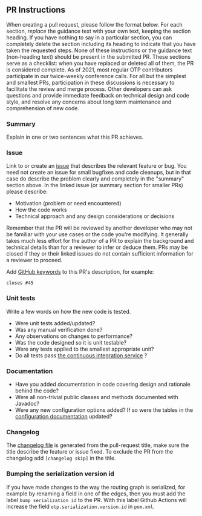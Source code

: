 ## PR Instructions

When creating a pull request, please follow the format below. For each section, *replace* the
guidance text with your own text, keeping the section heading. If you have nothing to say in a
particular section, you can completely delete the section including its heading to indicate that you
have taken the requested steps. None of these instructions or the guidance text (non-heading text)
should be present in the submitted PR. These sections serve as a checklist: when you have replaced
or deleted all of them, the PR is considered complete. As of 2021, most regular OTP contributors
participate in our twice-weekly conference calls. For all but the simplest and smallest PRs,
participation in these discussions is necessary to facilitate the review and merge process. Other
developers can ask questions and provide immediate feedback on technical design and code style, and
resolve any concerns about long term maintenance and comprehension of new code.

### Summary

Explain in one or two sentences what this PR achieves.

### Issue

Link to or create an [issue](https://github.com/opentripplanner/OpenTripPlanner/issues) that
describes the relevant feature or bug. You need not create an issue for small bugfixes and code
cleanups, but in that case do describe the problem clearly and completely in the "summary" section
above. In the linked issue (or summary section for smaller PRs) please describe:

- Motivation (problem or need encountered)
- How the code works
- Technical approach and any design considerations or decisions

Remember that the PR will be reviewed by another developer who may not be familiar with your use
cases or the code you're modifying. It generally takes much less effort for the author of a PR to
explain the background and technical details than for a reviewer to infer or deduce them. PRs may be
closed if they or their linked issues do not contain sufficient information for a reviewer to
proceed.

Add [GitHub keywords](https://help.github.com/articles/closing-issues-using-keywords/) to this PR's
description, for example:

`closes #45`

### Unit tests

Write a few words on how the new code is tested.

- Were unit tests added/updated?
- Was any manual verification done?
- Any observations on changes to performance?
- Was the code designed so it is unit testable?
- Were any tests applied to the smallest appropriate unit?
- Do all tests
  pass [the continuous integration service](https://github.com/opentripplanner/OpenTripPlanner/blob/dev-2.x/docs/Developers-Guide.md#continuous-integration)
  ?

### Documentation

- Have you added documentation in code covering design and rationale behind the code?
- Were all non-trivial public classes and methods documented with Javadoc?
- Were any new configuration options added? If so were the tables in
  the [configuration documentation](https://github.com/opentripplanner/OpenTripPlanner/blob/dev-2.x/docs/Configuration.md)
  updated?

### Changelog

The [changelog file](https://github.com/opentripplanner/OpenTripPlanner/blob/dev-2.x/docs/Changelog.md)
is generated from the pull-request title, make sure the title describe the feature or issue fixed.
To exclude the PR from the changelog add `[changelog skip]` in the title.

### Bumping the serialization version id

If you have made changes to the way the routing graph is serialized, for example by renaming a field
in one of the edges, then you must add the label `bump serialization id` to the PR. With this label
Github Actions will increase the field `otp.serialization.version.id` in `pom.xml`.
